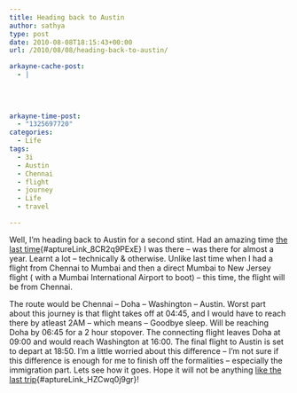 ```yaml
---
title: Heading back to Austin
author: sathya
type: post
date: 2010-08-08T18:15:43+00:00
url: /2010/08/08/heading-back-to-austin/

arkayne-cache-post:
  - |
    
    
    
    
arkayne-time-post:
  - "1325697720"
categories:
  - Life
tags:
  - 3i
  - Austin
  - Chennai
  - flight
  - journey
  - Life
  - travel

---
```

Well, I&#8217;m heading back to Austin for a second stint. Had an amazing time [the last time][1]{#aptureLink_8CR2q9PExE} I was there &#8211; was there for almost a year. Learnt a lot &#8211; technically & otherwise. Unlike last time when I had a flight from Chennai to Mumbai and then a direct Mumbai to New Jersey flight ( with a Mumbai International Airport to boot) &#8211; this time, the flight will be from Chennai.

The route would be Chennai &#8211; Doha &#8211; Washington &#8211; Austin. Worst part about this journey is that flight takes off at 04:45, and I would have to reach there by atleast 2AM &#8211; which means &#8211; Goodbye sleep. Will be reaching Doha by 06:45 for a 2 hour stopover. The connecting flight leaves Doha at 09:00 and would reach Washington at 16:00. The final flight to Austin is set to depart at 18:50. I&#8217;m a little worried about this difference &#8211; I&#8217;m not sure if this difference is enough for me to finish off the formalities &#8211; especially the immigration part. Lets see how it goes. Hope it will not be anything [like the last trip][2]{#aptureLink_HZCwq0j9gr}!

 [1]: http://sathyabh.at/tag/austin/
 [2]: http://sathyabh.at/2008/11/22/experience-of-a-lifetime-the-mumbai-austin-flight/
